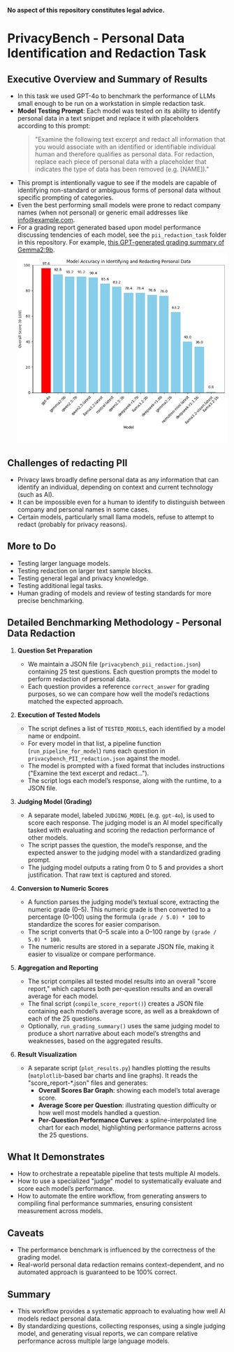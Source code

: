 
**No aspect of this repository constitutes legal advice.**

# PrivacyBench - Personal Data Identification and Redaction Task

## Executive Overview and Summary of Results
- In this task we used GPT-4o to benchmark the performance of LLMs small enough to be run on a workstation in simple redaction task.
- **Model Testing Prompt**: Each model was tested on its ability to identify personal data in a text snippet and replace it with placeholders according to this prompt: 
    > "Examine the following text excerpt and redact all information that you would associate with an identified or identifiable individual human and therefore qualifies as personal data. For redaction, replace each piece of personal data with a placeholder that indicates the type of data has been removed (e.g. [NAME])."
- This prompt is intentionally vague to see if the models are capable of identifying non-standard or ambiguous forms of personal data without specific prompting of categories.
- Even the best performing small models were prone to redact company names (when not personal) or generic email addresses like info@example.com.
- For a grading report generated based upon model performance discussing tendencies of each model, see the `pii_redaction_task` folder in this repository. For example, [this GPT-generated grading summary of Gemma2:9b](../pii_redaction_task/grading_summary-gemma2-9b-gpt-4o-privacybench_PII_redaction.txt).
![Redaction Score Ranking](Figure_1_redaction_scores.png)

## Challenges of redacting PII

- Privacy laws broadly define personal data as any information that can identify an individual, depending on context and current technology (such as AI).
- It can be impossible even for a human to identify to distinguish between company and personal names in some cases.
- Certain models, particularly small llama models, refuse to attempt to redact (probably for privacy reasons). 

## More to Do
- Testing larger language models.
- Testing redaction on larger text sample blocks.
- Testing general legal and privacy knowledge.
- Testing additional legal tasks.
- Human grading of models and review of testing standards for more precise benchmarking.

## Detailed Benchmarking Methodology - Personal Data Redaction

1. **Question Set Preparation**

    - We maintain a JSON file (`privacybench_pii_redaction.json`) containing 25 test questions. Each question prompts the model to perform redaction of personal data.
    - Each question provides a reference `correct_answer` for grading purposes, so we can compare how well the model’s redactions matched the expected approach.

2. **Execution of Tested Models**

    - The script defines a list of `TESTED_MODELS`, each identified by a model name or endpoint.
    - For every model in that list, a pipeline function (`run_pipeline_for_model`) runs each question in `privacybench_PII_redaction.json` against the model.
    - The model is prompted with a fixed format that includes instructions ("Examine the text excerpt and redact...").
    - The script logs each model’s response, along with the runtime, to a JSON file.

3. **Judging Model (Grading)**

    - A separate model, labeled `JUDGING_MODEL` (e.g. `gpt-4o`), is used to score each response. The judging model is an AI model specifically tasked with evaluating and scoring the redaction performance of other models.
    - The script passes the question, the model’s response, and the expected answer to the judging model with a standardized grading prompt.
    - The judging model outputs a rating from 0 to 5 and provides a short justification. That raw text is captured and stored.

4. **Conversion to Numeric Scores**

    - A function parses the judging model’s textual score, extracting the numeric grade (0–5). This numeric grade is then converted to a percentage (0–100) using the formula `(grade / 5.0) * 100` to standardize the scores for easier comparison.
    - The script converts that 0–5 scale into a 0–100 range by `(grade / 5.0) * 100`.
    - The numeric results are stored in a separate JSON file, making it easier to visualize or compare performance.

5. **Aggregation and Reporting**

    - The script compiles all tested model results into an overall "score report," which captures both per-question results and an overall average for each model.
    - The final script (`compile_score_report()`) creates a JSON file containing each model’s average score, as well as a breakdown of each of the 25 questions.
    - Optionally, `run_grading_summary()` uses the same judging model to produce a short narrative about each model’s strengths and weaknesses, based on the aggregated results.

6. **Result Visualization**

    - A separate script (`plot_results.py`) handles plotting the results (`matplotlib`-based bar charts and line graphs). It reads the "score_report-*.json" files and generates:
      - **Overall Scores Bar Graph**: showing each model’s total average score.
      - **Average Score per Question**: illustrating question difficulty or how well most models handled a question.
      - **Per-Question Performance Curves**: a spline-interpolated line chart for each model, highlighting performance patterns across the 25 questions.

## What It Demonstrates

- How to orchestrate a repeatable pipeline that tests multiple AI models.
- How to use a specialized "judge" model to systematically evaluate and score each model’s performance.
- How to automate the entire workflow, from generating answers to compiling final performance summaries, ensuring consistent measurement across models.

## Caveats
- The performance benchmark is influenced by the correctness of the grading model.
- Real-world personal data redaction remains context-dependent, and no automated approach is guaranteed to be 100% correct.

## Summary

- This workflow provides a systematic approach to evaluating how well AI models redact personal data.
- By standardizing questions, collecting responses, using a single judging model, and generating visual reports, we can compare relative performance across multiple large language models.


